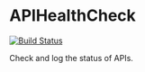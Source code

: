 # APIHealthCheck
[![Build Status](https://travis-ci.org/redbricksoftware/webHealthCheckServer.svg?branch=master)](https://travis-ci.org/redbricksoftware/webHealthCheckServer)

Check and log the status of APIs.
